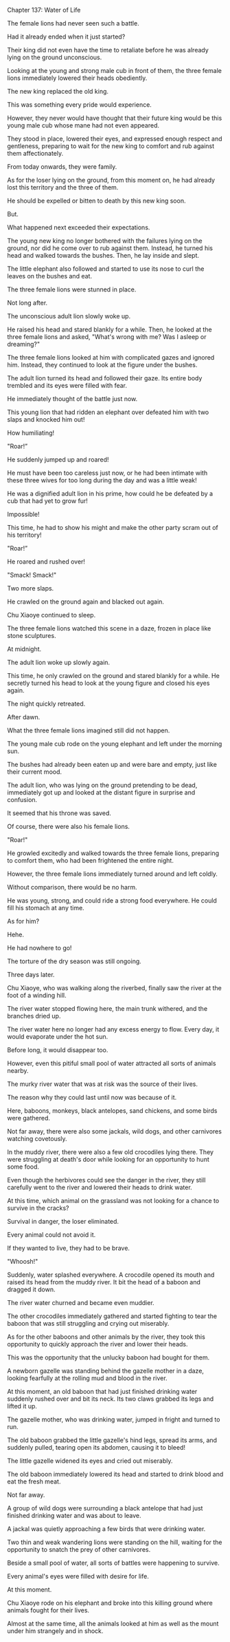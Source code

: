 Chapter 137: Water of Life

The female lions had never seen such a battle.

Had it already ended when it just started?

Their king did not even have the time to retaliate before he was already lying on the ground unconscious.

Looking at the young and strong male cub in front of them, the three female lions immediately lowered their heads obediently.

The new king replaced the old king.

This was something every pride would experience.

However, they never would have thought that their future king would be this young male cub whose mane had not even appeared.

They stood in place, lowered their eyes, and expressed enough respect and gentleness, preparing to wait for the new king to comfort and rub against them affectionately.

From today onwards, they were family.

As for the loser lying on the ground, from this moment on, he had already lost this territory and the three of them.

He should be expelled or bitten to death by this new king soon.

But.

What happened next exceeded their expectations.

The young new king no longer bothered with the failures lying on the ground, nor did he come over to rub against them. Instead, he turned his head and walked towards the bushes. Then, he lay inside and slept.

The little elephant also followed and started to use its nose to curl the leaves on the bushes and eat.

The three female lions were stunned in place.

Not long after.

The unconscious adult lion slowly woke up.

He raised his head and stared blankly for a while. Then, he looked at the three female lions and asked, "What's wrong with me? Was I asleep or dreaming?"

The three female lions looked at him with complicated gazes and ignored him. Instead, they continued to look at the figure under the bushes.

The adult lion turned its head and followed their gaze. Its entire body trembled and its eyes were filled with fear.

He immediately thought of the battle just now.

This young lion that had ridden an elephant over defeated him with two slaps and knocked him out\!

How humiliating\!

"Roar\!”

He suddenly jumped up and roared\!

He must have been too careless just now, or he had been intimate with these three wives for too long during the day and was a little weak\!

He was a dignified adult lion in his prime, how could he be defeated by a cub that had yet to grow fur\!

Impossible\!

This time, he had to show his might and make the other party scram out of his territory\!

"Roar\!”

He roared and rushed over\!

"Smack\! Smack\!"

Two more slaps.

He crawled on the ground again and blacked out again.

Chu Xiaoye continued to sleep.

The three female lions watched this scene in a daze, frozen in place like stone sculptures.

At midnight.

The adult lion woke up slowly again.

This time, he only crawled on the ground and stared blankly for a while. He secretly turned his head to look at the young figure and closed his eyes again.

The night quickly retreated.

After dawn.

What the three female lions imagined still did not happen.

The young male cub rode on the young elephant and left under the morning sun.

The bushes had already been eaten up and were bare and empty, just like their current mood.

The adult lion, who was lying on the ground pretending to be dead, immediately got up and looked at the distant figure in surprise and confusion.

It seemed that his throne was saved.

Of course, there were also his female lions.

"Roar\!"

He growled excitedly and walked towards the three female lions, preparing to comfort them, who had been frightened the entire night.

However, the three female lions immediately turned around and left coldly.

Without comparison, there would be no harm.

He was young, strong, and could ride a strong food everywhere. He could fill his stomach at any time.

As for him?

Hehe.

He had nowhere to go\!

The torture of the dry season was still ongoing.

Three days later.

Chu Xiaoye, who was walking along the riverbed, finally saw the river at the foot of a winding hill.

The river water stopped flowing here, the main trunk withered, and the branches dried up.

The river water here no longer had any excess energy to flow. Every day, it would evaporate under the hot sun.

Before long, it would disappear too.

However, even this pitiful small pool of water attracted all sorts of animals nearby.

The murky river water that was at risk was the source of their lives.

The reason why they could last until now was because of it.

Here, baboons, monkeys, black antelopes, sand chickens, and some birds were gathered.

Not far away, there were also some jackals, wild dogs, and other carnivores watching covetously.

In the muddy river, there were also a few old crocodiles lying there. They were struggling at death's door while looking for an opportunity to hunt some food.

Even though the herbivores could see the danger in the river, they still carefully went to the river and lowered their heads to drink water.

At this time, which animal on the grassland was not looking for a chance to survive in the cracks?

Survival in danger, the loser eliminated.

Every animal could not avoid it.

If they wanted to live, they had to be brave.

"Whoosh\!"

Suddenly, water splashed everywhere. A crocodile opened its mouth and raised its head from the muddy river. It bit the head of a baboon and dragged it down.

The river water churned and became even muddier.

The other crocodiles immediately gathered and started fighting to tear the baboon that was still struggling and crying out miserably.

As for the other baboons and other animals by the river, they took this opportunity to quickly approach the river and lower their heads.

This was the opportunity that the unlucky baboon had bought for them.

A newborn gazelle was standing behind the gazelle mother in a daze, looking fearfully at the rolling mud and blood in the river.

At this moment, an old baboon that had just finished drinking water suddenly rushed over and bit its neck. Its two claws grabbed its legs and lifted it up.

The gazelle mother, who was drinking water, jumped in fright and turned to run.

The old baboon grabbed the little gazelle's hind legs, spread its arms, and suddenly pulled, tearing open its abdomen, causing it to bleed\!

The little gazelle widened its eyes and cried out miserably.

The old baboon immediately lowered its head and started to drink blood and eat the fresh meat.

Not far away.

A group of wild dogs were surrounding a black antelope that had just finished drinking water and was about to leave.

A jackal was quietly approaching a few birds that were drinking water.

Two thin and weak wandering lions were standing on the hill, waiting for the opportunity to snatch the prey of other carnivores.

Beside a small pool of water, all sorts of battles were happening to survive.

Every animal's eyes were filled with desire for life.

At this moment.

Chu Xiaoye rode on his elephant and broke into this killing ground where animals fought for their lives.

Almost at the same time, all the animals looked at him as well as the mount under him strangely and in shock.
